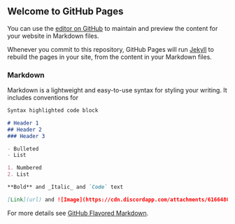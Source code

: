 ## Welcome to GitHub Pages

You can use the [editor on GitHub](https://github.com/frostythebettercoldwater/frostythebettercoldwater.github.io/edit/master/index.md) to maintain and preview the content for your website in Markdown files.

Whenever you commit to this repository, GitHub Pages will run [Jekyll](https://jekyllrb.com/) to rebuild the pages in your site, from the content in your Markdown files.

### Markdown

Markdown is a lightweight and easy-to-use syntax for styling your writing. It includes conventions for

```markdown
Syntax highlighted code block

# Header 1
## Header 2
### Header 3

- Bulleted
- List

1. Numbered
2. List

**Bold** and _Italic_ and `Code` text

[Link](url) and ![Image](https://cdn.discordapp.com/attachments/616648098579742730/724538806979788800/4f3e62de9dc15d9248b650c1939eea7d.jpg)
```

For more details see [GitHub Flavored Markdown](https://guides.github.com/features/mastering-markdown/).
